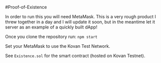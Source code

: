 
#Proof-of-Existence 

In order to run this you will need MetaMask. This is a very rough product I threw together in a day and I will update it soon, but in the meantime let it server as an example of a quickly built dApp!

Once you clone the repository run:
`npm start`

Set your MetaMask to use the Kovan Test Network.

See `Existence.sol` for the smart contract (hosted on Kovan Testnet).
